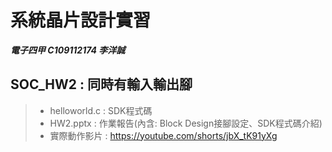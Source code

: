 # 系統晶片設計實習
***電子四甲 C109112174 李洋誠***
## SOC_HW2 : 同時有輸入輸出腳
> - helloworld.c : SDK程式碼
> - HW2.pptx : 作業報告(內含: Block Design接腳設定、SDK程式碼介紹)
> - 實際動作影片 : https://youtube.com/shorts/jbX_tK91yXg
